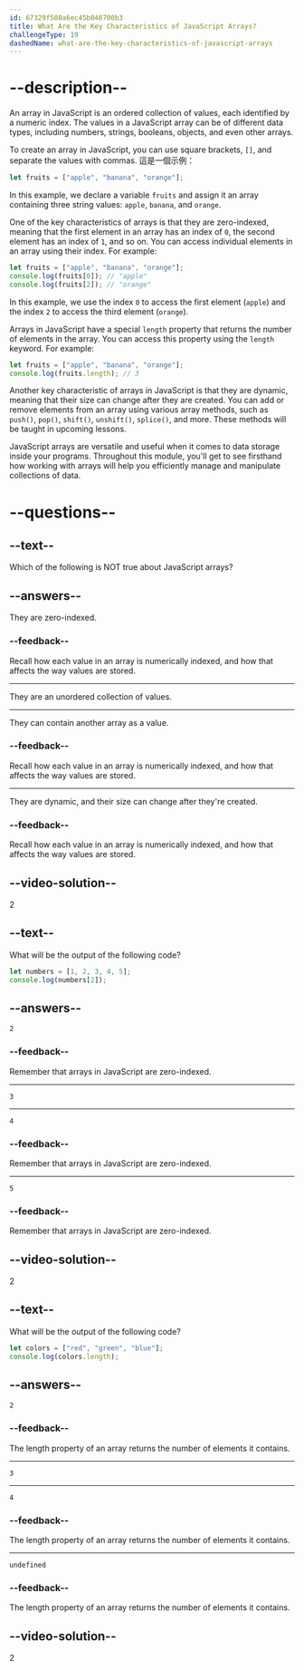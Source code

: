 ```yaml
---
id: 67329f508a6ec45b046700b3
title: What Are the Key Characteristics of JavaScript Arrays?
challengeType: 19
dashedName: what-are-the-key-characteristics-of-javascript-arrays
---
```


# --description--

An array in JavaScript is an ordered collection of values, each identified by a numeric index. The values in a JavaScript array can be of different data types, including numbers, strings, booleans, objects, and even other arrays.

To create an array in JavaScript, you can use square brackets, `[]`, and separate the values with commas. 這是一個示例：

```js
let fruits = ["apple", "banana", "orange"];
```

In this example, we declare a variable `fruits` and assign it an array containing three string values: `apple`, `banana`, and `orange`.

One of the key characteristics of arrays is that they are zero-indexed, meaning that the first element in an array has an index of `0`, the second element has an index of `1`, and so on. You can access individual elements in an array using their index. For example:

```js
let fruits = ["apple", "banana", "orange"];
console.log(fruits[0]); // "apple"
console.log(fruits[2]); // "orange"
```

In this example, we use the index `0` to access the first element (`apple`) and the index `2` to access the third element (`orange`).

Arrays in JavaScript have a special `length` property that returns the number of elements in the array. You can access this property using the `length` keyword. For example:

```js
let fruits = ["apple", "banana", "orange"];
console.log(fruits.length); // 3
```

Another key characteristic of arrays in JavaScript is that they are dynamic, meaning that their size can change after they are created. You can add or remove elements from an array using various array methods, such as `push()`, `pop()`, `shift()`, `unshift()`, `splice()`, and more. These methods will be taught in upcoming lessons.

JavaScript arrays are versatile and useful when it comes to data storage inside your programs. Throughout this module, you'll get to see firsthand how working with arrays will help you efficiently manage and manipulate collections of data.

# --questions--

## --text--

Which of the following is NOT true about JavaScript arrays?

## --answers--

They are zero-indexed.

### --feedback--

Recall how each value in an array is numerically indexed, and how that affects the way values are stored.

---

They are an unordered collection of values.

---

They can contain another array as a value.

### --feedback--

Recall how each value in an array is numerically indexed, and how that affects the way values are stored.

---

They are dynamic, and their size can change after they're created.

### --feedback--

Recall how each value in an array is numerically indexed, and how that affects the way values are stored.

## --video-solution--

2

## --text--

What will be the output of the following code?

```js
let numbers = [1, 2, 3, 4, 5];
console.log(numbers[2]);
```

## --answers--

`2`

### --feedback--

Remember that arrays in JavaScript are zero-indexed.

---

`3`

---

`4`

### --feedback--

Remember that arrays in JavaScript are zero-indexed.

---

`5`

### --feedback--

Remember that arrays in JavaScript are zero-indexed.

## --video-solution--

2

## --text--

What will be the output of the following code?

```js
let colors = ["red", "green", "blue"];
console.log(colors.length);
```

## --answers--

`2`

### --feedback--

The length property of an array returns the number of elements it contains.

---

`3`

---

`4`

### --feedback--

The length property of an array returns the number of elements it contains.

---

`undefined`

### --feedback--

The length property of an array returns the number of elements it contains.

## --video-solution--

2
